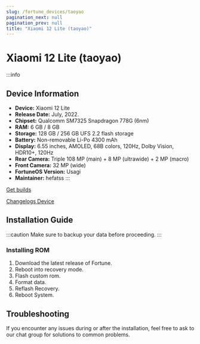 ```yaml
---
slug: /fortune_devices/taoyao
pagination_next: null
pagination_prev: null
title: "Xiaomi 12 Lite (taoyao)"
---
```


# Xiaomi 12 Lite (taoyao)
:::info
## Device Information

- **Device:** Xiaomi 12 Lite
- **Release Date:** July, 2022.
- **Chipset:** Qualcomm SM7325 Snapdragon 778G (6nm)
- **RAM:** 6 GB / 8 GB
- **Storage:** 128 GB / 256 GB UFS 2.2 flash storage
- **Battery:** Non-removable Li-Po 4300 mAh
- **Display:** 6.55 inches, AMOLED, 68B colors, 120Hz, Dolby Vision, HDR10+, 120Hz
- **Rear Camera:** Triple 108 MP (main) + 8 MP (ultrawide) + 2 MP (macro)
- **Front Camera:** 32 MP (wide)
- **FortuneOS Version:** Usagi
- **Maintainer:** hefatss
:::

<a href="https://sourceforge.net/projects/fortuneos/files/taoyao" class="button button--primary">Get builds</a>

<a href="https://raw.githubusercontent.com/fortuneOS-AOSP/OTA/usagi/changelogs/taoyao.txt" class="button button--primary">Changelogs Device</a>

## Installation Guide
:::caution
Make sure to backup your data before proceeding.
:::

### Installing ROM
1. Download the latest release of Fortune.
2. Reboot into recovery mode.
3. Flash custom rom.
4. Format data.
6. Reflash Recovery.
7. Reboot System.

## Troubleshooting

If you encounter any issues during or after the installation, feel free to ask to our chat group for solutions to common problems.